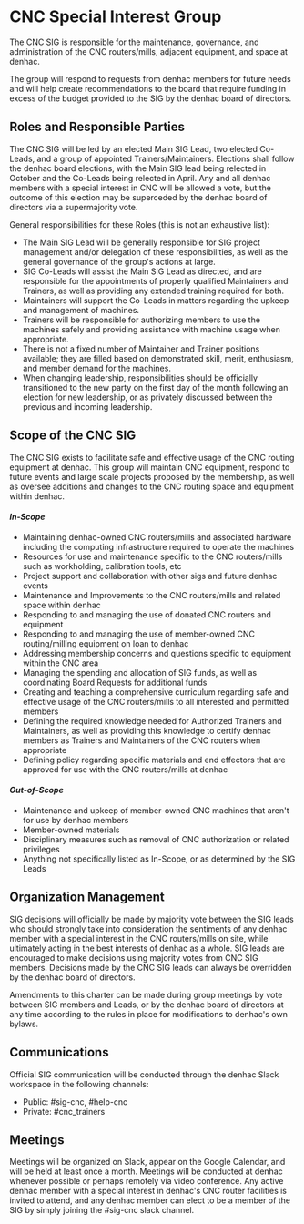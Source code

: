 # CNC Special Interest Group

The CNC SIG is responsible for the maintenance, governance, and administration of the CNC routers/mills, adjacent equipment, and space at denhac.

The group will respond to requests from denhac members for future needs and will help create recommendations to the board that require funding in excess of the budget provided to the SIG by the denhac board of directors.

## Roles and Responsible Parties

The CNC SIG will be led by an elected Main SIG Lead, two elected Co-Leads, and a group of appointed Trainers/Maintainers. Elections shall follow the denhac board elections, with the Main SIG lead being relected in October and the Co-Leads being relected in April. Any and all denhac members with a special interest in CNC will be allowed a vote, but the outcome of this election may be superceded by the denhac board of directors via a supermajority vote.

General responsibilities for these Roles (this is not an exhaustive list):

* The Main SIG Lead will be generally responsible for SIG project management and/or delegation of these responsibilities, as well as the general governance of the group's actions at large.
* SIG Co-Leads will assist the Main SIG Lead as directed, and are responsible for the appointments of properly qualified Maintainers and Trainers, as well as providing any extended training required for both.
* Maintainers will support the Co-Leads in matters regarding the upkeep and management of machines.
* Trainers will be responsible for authorizing members to use the machines safely and providing assistance with machine usage when appropriate.
* There is not a fixed number of Maintainer and Trainer positions available; they are filled based on demonstrated skill, merit, enthusiasm, and member demand for the machines.
* When changing leadership, responsibilities should be officially transitioned to the new party on the first day of the month following an election for new leadership, or as privately discussed between the previous and incoming leadership.

## Scope of the CNC SIG

The CNC SIG exists to facilitate safe and effective usage of the CNC routing equipment at denhac. This group will maintain CNC equipment, respond to future events and large scale projects proposed by the membership, as well as oversee additions and changes to the CNC routing space and equipment within denhac.

#### ***In-Scope***

* Maintaining denhac-owned CNC routers/mills and associated hardware including the computing infrastructure required to operate the machines
* Resources for use and maintenance specific to the CNC routers/mills such as workholding, calibration tools, etc
* Project support and collaboration with other sigs and future denhac events
* Maintenance and Improvements to the CNC routers/mills and related space within denhac
* Responding to and managing the use of donated CNC routers and equipment
* Responding to and managing the use of member-owned CNC routing/milling equipment on loan to denhac
* Addressing membership concerns and questions specific to equipment within the CNC area
* Managing the spending and allocation of SIG funds, as well as coordinating Board Requests for additional funds
* Creating and teaching a comprehensive curriculum regarding safe and effective usage of the CNC routers/mills to all interested and permitted members
* Defining the required knowledge needed for Authorized Trainers and Maintainers, as well as providing this knowledge to certify denhac members as Trainers and Maintainers of the CNC routers when appropriate
* Defining policy regarding specific materials and end effectors that are approved for use with the CNC routers/mills at denhac

#### ***Out-of-Scope***

* Maintenance and upkeep of member-owned CNC machines that aren't for use by denhac members
* Member-owned materials
* Disciplinary measures such as removal of CNC authorization or related privileges
* Anything not specifically listed as In-Scope, or as determined by the SIG Leads

## Organization Management

SIG decisions will officially be made by majority vote between the SIG leads who should strongly take into consideration the sentiments of any denhac member with a special interest in the CNC routers/mills on site, while ultimately acting in the best interests of denhac as a whole. SIG leads are encouraged to make decisions using majority votes from CNC SIG members. Decisions made by the CNC SIG leads can always be overridden by the denhac board of directors.

Amendments to this charter can be made during group meetings by vote between SIG members and Leads, or by the denhac board of directors at any time according to the rules in place for modifications to denhac's own bylaws.

## Communications

Official SIG communication will be conducted through the denhac Slack workspace in the following channels:

* Public: #sig-cnc, #help-cnc
* Private: #cnc_trainers

## Meetings

Meetings will be organized on Slack, appear on the Google Calendar, and will be held at least once a month. Meetings will be conducted at denhac whenever possible or perhaps remotely via video conference. Any active denhac member with a special interest in denhac's CNC router facilities is invited to attend, and any denhac member can elect to be a member of the SIG by simply joining the #sig-cnc slack channel.
